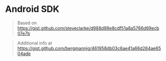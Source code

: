 # Android SDK

> Based on <https://gist.github.com/steveclarke/d988d89e8cdf51a8a5766d69ecb07e7b>

> Additional info at <https://gist.github.com/bergmannjg/461958db03c6ae41a66d264ae6504ade>
